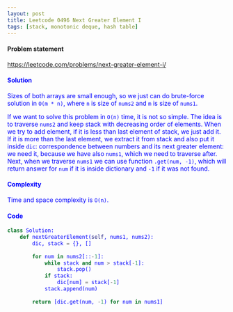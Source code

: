 ```yaml
---
layout: post
title: Leetcode 0496 Next Greater Element I
tags: [stack, monotonic deque, hash table]
---
```


#### Problem statement

<a href="https://leetcode.com/problems/next-greater-element-i/"> <font color = blue>https://leetcode.com/problems/next-greater-element-i/

#### Solution
Sizes of both arrays are small enough, so we just can do brute-force solution in `O(m * n)`, where `n` is size of `nums2` and `m` is size of `nums1`. 

If we want to solve this problem in `O(n)` time, it is not so simple. The idea is to traverse `nums2` and keep stack with decreasing order of elements. When we try to add element, if it is less than last element of stack, we just add it. If it is more than the last element, we extract it from stack and also put it inside `dic`: correspondence between numbers and its next greater element: we need it, because we have also `nums1`, which we need to traverse after. Next, when we traverse `nums1` we can use function `.get(num, -1)`, which will return answer for `num` if it is inside dictionary and `-1` if it was not found.

#### Complexity
Time and space complexity is `O(n)`.

#### Code
```python
class Solution:
    def nextGreaterElement(self, nums1, nums2):
        dic, stack = {}, []
        
        for num in nums2[::-1]:
            while stack and num > stack[-1]:
                stack.pop()
            if stack:
                dic[num] = stack[-1]
            stack.append(num)
            
        return [dic.get(num, -1) for num in nums1]
```


